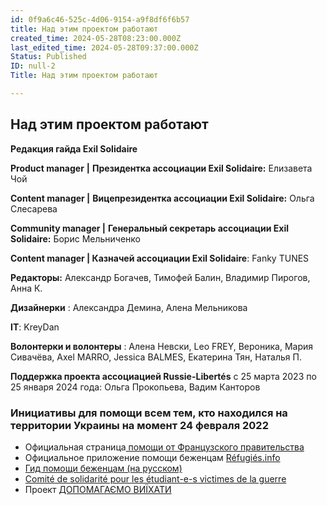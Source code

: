 ```yaml
---
id: 0f9a6c46-525c-4d06-9154-a9f8df6f6b57
title: Над этим проектом работают
created_time: 2024-05-28T08:23:00.000Z
last_edited_time: 2024-05-28T09:37:00.000Z
Status: Published
ID: null-2
Title: Над этим проектом работают

---
```


## Над этим проектом работают

**Редакция гайда Exil Solidaire**

**Product manager** **|** **Президентка ассоциации Exil Solidaire:** Елизавета Чой

**Content manager |** **Вицепрезидентка ассоциации Exil Solidaire:** Ольга Слесарева

**Community manager |** **Генеральный секретарь ассоциации Exil Solidaire:** Борис Мельниченко

**Content manager | Казначей ассоциации Exil Solidaire**: Fanky TUNES

**Редакторы:** Александр Богачев, Тимофей Балин, Владимир Пирогов, Анна К.

**Дизайнерки** : Александра Демина, Алена Мельникова

**IT**: KreyDan

**Волонтерки и волонтеры** : Алена Невски, Leo FREY, Вероника,  Мария Сивачёва, Axel MARRO, Jessica BALMES, Екатерина Тян, Наталья П.

**Поддержка проекта ассоциацией Russie-Libertés** с 25 марта 2023 по 25 января 2024 года: Ольга Прокопьева, Вадим Канторов

### Инициативы для помощи всем тем, кто находился на территории Украины на момент 24 февраля 2022

* Официальная страница[ помощи от Французского правительства](https://parrainage.refugies.info/ukraine/index.html)
* Официальное приложение помощи беженцам [Réfugiés.info](https://refugies.info/download-app)
* [Гид помощи беженцам (на русском)](https://leguidedurefugie.com/pdf/guide-du-refugie-version-py.pdf)
* [Comité de solidarité pour les étudiant-e-s victimes de la guerre](https://solidarite-etudiantsukr.mystrikingly.com/)
* Проект [ДОПОМАГАЄМО ВИЇХАТИ](https://helpingtoleave.org/uk)
